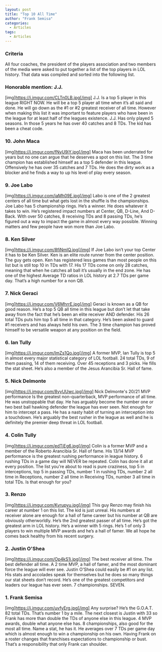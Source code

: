 ```yaml
---
layout: post
title: "Top 10 All Time"
author: "Frank Semisa"
categories:
  - Articles
tags:
  - Articles
---
```


### Criteria
All four coaches, the president of the players association and two members of the media were asked to put together a list of the top players in LOL history. That data was compiled and sorted into the following list. 

### Honorable mention: J.J.
[img]https://i.imgur.com/CLTn0LB.jpg[/img]
J.J. Is a top 5 player in this league RIGHT NOW. He will be a top 5 player all time when it’s all said and done. He will go down as the #1 or #2 greatest receiver of all time. However when making this list it was important to feature players who have been in the league for at least half of the leagues existence. J.J. Has only played 5 seasons. In those 5 years he has over 40 catches and 8 TDs. The kid has been a cheat code. 

### 10. John Maca
[img]https://i.imgur.com/fNyU9iY.jpg[/img]
Maca has been underrated for years but no one can argue that he deserves a spot on this list. The 3 time champion has established himself as a top 5 defender in this league. Offensively he has over 35 catches and 7 TDs. He does the dirty work as a blocker and he finds a way to up his level of play every season.

### 9. Joe Labo
[img]https://i.imgur.com/iaMh09E.jpg[/img]
Labo is one of the 2 greatest centers of all time but what gets lost in the shuffle is the championships. Joe Labo has 5 championship rings. He’s a winner. He does whatever it takes to win. He’s registered impact numbers at Center, QB, D-Line, And D-Back. With over 50 catches, 8 receiving TDs and 8 passing TDs, he’s figured out a way to impact the game in almost every way possible. Winning matters and few people have won more than Joe Labo.

### 8. Ken Silver
[img]https://i.imgur.com/8fiNmlQ.jpg[/img]
If Joe Labo isn’t your top Center it has to be Ken Silver. Ken is an elite route runner from the center position. The guy gets open. Ken has registered less games than most people on this list but is still top 10 in TDs with 17. His 17 TDs come on only 28 catches, meaning that when he catches all ball it’s usually in the end zone. He has one of the highest Average TD ratios in LOL history at 2.7 TDs per game day. That’s a high number for a non QB. 

### 7. Nick Geraci
[img]https://i.imgur.com/V6MhrrE.jpg[/img]
Geraci is known as a QB for good reason. He’s a top 5 QB all time in this league but don’t let that take away from the fact that he’s been an elite receiver AND defender. His 26 total TDs puts him top 5 all time in that category. He’s been asked to guard #1 receivers and has always held his own. The 3 time champion has proved himself to be versatile weapon at any position on the field.

### 6. Ian Tully
[img]https://i.imgur.com/ImZs1Qo.jpg[/img]
A former MVP, Ian Tully is top 5 in almost every major statistical category of LOL football. 24 total TDs, 9 of them passing, 14 of them receiving. Over 45 receptions and 3 picks. He fills the stat sheet. He’s also a member of the Jesus Arancibia Sr. Hall of fame. 

### 5. Nick Delmonte
[img]https://i.imgur.com/8vyUUwc.jpg[/img]
Nick Delmonte's 20/21 MVP performance Is the greatest non-quarterback, MVP performance of all time. He was unstoppable that day. He has arguably become the number one or two best ball hawking defender the league has ever seen. Not enough for him to intercept a pass. He has a nasty habit of turning an interception into a touchdown. He’s arguably the best rusher in the league as well and he is definitely the premier deep threat in LOL football. 

### 4. Colin Tully
[img]https://i.imgur.com/edTjEg6.jpg[/img]
Colin is a former MVP and a member of the Roberto Arancibia Sr. Hall of fame.  His 13/14 MVP performance is the greatest rushing performance in league history. 6 rushing TDs in a game day will NEVER be repeated. Colin has done it all at every position. The list you're about to read is pure craziness, top 5 in interceptions, top 5 in passing TDs, number 1 in rushing TDs, number 2 all time in Receptions, number 2 all time in Receiving TDs, number 3 all time in total TDs. Is that enough for you?

### 3. Renzo
[img]https://i.imgur.com/Kvrupyu.jpg[/img]
This guy Renzo may finish his career at number 1 on this list. The kid is just unreal. His numbers at receiver alone are enough for a hall of fame career but his number at QB are obviously otherworldly. He’s the 2nd greatest passer of all time. He’s got the greatest arm in LOL history. He’s a winner with 5 rings. He’s 1 of only 3 players to win multiple MVP awards and he’s a hall of famer. We all hope he comes back healthy from his recent surgery.

### 2. Justin O'Shea
[img]https://i.imgur.com/Op4kS1i.jpg[/img]
The best receiver all time. The best defender all time. A 2 time MVP, a hall of famer, and the most dominant force the league will ever see. Justin O'Shea could easily be #1 on any list. His stats and accolades speak for themselves but he does so many things our stat sheets don’t record. He’s one of the greatest competitors and leaders our league has ever seen. 7 championships. SEVEN.

### 1. Frank Semisa
[img]https://i.imgur.com/uvfyErg.jpg[/img]
Any surprise? He’s the G.O.A.T. 82 total TDs. That’s number 1 by a mile. The next closest is Justin with 33 so Frank has more than double the TDs of anyone else in this league. 4 MVP awards, double what anyone else has. 8 championships, also good for the most all time. Name a stat, he has it. He averages over 7 TDs per game day which is almost enough to win a championship on his own. Having Frank on a roster changes that franchises expectations to championship or bust. That’s a responsibility that only Frank can shoulder.

